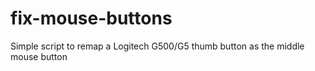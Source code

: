 # fix-mouse-buttons
Simple script to remap a Logitech G500/G5 thumb button as the middle mouse button
